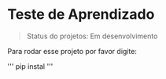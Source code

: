 <h1> Teste de Aprendizado</h1>

>Status do projetos: Em desenvolvimento

Para rodar esse projeto por favor digite:

'''
pip instal
'''
